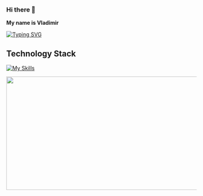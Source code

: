 ### Hi there 👋
**My name is Vladimir**

[![Typing SVG](https://readme-typing-svg.demolab.com?font=Fira+Code&pause=1000&color=F7F7F7&random=false&width=435&lines=I'm+a+Python+Developer)](https://git.io/typing-svg)

## Technology Stack
[![My Skills](https://skillicons.dev/icons?i=python,django,fastapi,flask,docker,postgres,html,nginx,linux,postman)](https://skillicons.dev)

<a href="URL_REDIRECT" target="blank"><img align="center" src="https://github.com/KoaN1010101/KoaN1010101/assets/120726907/47742433-eff3-4099-a854-78d456066ad3" height="300" width="1000"/></a>

